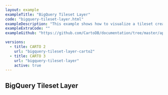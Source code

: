 ```yaml
---
layout: example
exampleTitle: "BigQuery Tileset Layer"
code: "bigquery-tileset-layer.html"
exampleDescription: "This example shows how to visualize a tileset created with the CARTO Analytics Toolbox for BigQuery."
exampleExtraCode: ""
exampleGithub: "https://github.com/CartoDB/documentation/tree/master/app/content/google-maps/examples/basic-examples/bigquery-tileset-layer.html"

versions:
  - title: CARTO 2
    url: "bigquery-tileset-layer-carto2"
  - title: CARTO 3
    url: "bigquery-tileset-layer"
    active: true
---
```

## BigQuery Tileset Layer